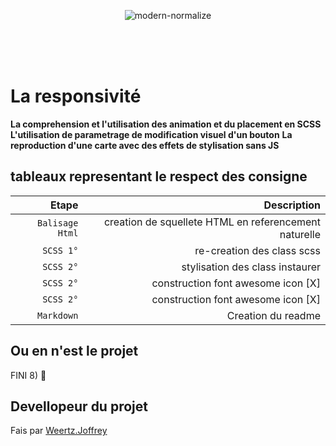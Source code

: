<p align="center">
  <img src="./Exercice 2/assets/img/smalllogo.png" title="hover text" alt="modern-normalize" border=0 width=auto height=auto align=center>
  </p>
<br>
<br>
<br>





# La responsivité
**La comprehension et l'utilisation des animation et du placement en SCSS**
**L'utilisation de parametrage de modification visuel d'un bouton**
**La reproduction d'une carte avec des effets de stylisation sans JS**



## tableaux representant le respect des consigne 
| Etape | Description |
| ------:| -----------:|
| `Balisage Html`  | creation de squellete HTML en referencement naturelle |
| `SCSS 1°` | re-creation des class scss |
| `SCSS 2°`    |  stylisation des class instaurer|
| `SCSS 2°`    |  construction font awesome icon [X] |
| `SCSS 2°`    |  construction font awesome icon [X] |
| `Markdown`    |  Creation du readme|



## Ou en n'est le projet
 FINI 8) :100:


## Devellopeur du projet
Fais par [Weertz.Joffrey](https://github.com/jSUNSH1NEw "jSUNSH1NEw")


